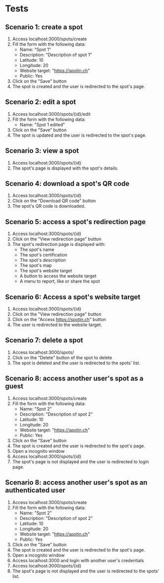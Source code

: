 # Tests

## Scenario 1: create a spot

1. Access localhost:3000/spots/create
2. Fill the form with the following data:
   - Name: "Spot 1"
   - Description: "Description of spot 1"
   - Latitude: 10
   - Longitude: 20
   - Website target: "https://spotin.ch"
   - Public: Yes
3. Click on the "Save" button
4. The spot is created and the user is redirected to the spot's page.

## Scenario 2: edit a spot

1. Access localhost:3000/spots/{id}/edit
2. Fill the form with the following data:
   - Name: "Spot 1 edited"
3. Click on the "Save" button
4. The spot is updated and the user is redirected to the spot's page.

## Scenario 3: view a spot

1. Access localhost:3000/spots/{id}
2. The spot's page is displayed with the spot's details.

## Scenario 4: download a spot's QR code

1. Access localhost:3000/spots/{id}
2. Click on the "Download QR code" button
3. The spot's QR code is downloaded.

## Scenario 5: access a spot's redirection page

1. Access localhost:3000/spots/{id}
2. Click on the "View redirection page" button
3. The spot's redirection page is displayed with:
   - The spot's name
   - The spot's certification
   - The spot's description
   - The spot's map
   - The spot's website target
   - A button to access the website target
   - A menu to report, like or share the spot

## Scenario 6: Access a spot's website target

1. Access localhost:3000/spots/{id}
2. Click on the "View redirection page" button
3. Click on the "Access https://spotin.ch" button
4. The user is redirected to the website target.

## Scenario 7: delete a spot

1. Access localhost:3000/spots/
2. Click on the "Delete" button of the spot to delete
3. The spot is deleted and the user is redirected to the spots' list.

## Scenario 8: access another user's spot as a guest

1. Access localhost:3000/spots/create
2. Fill the form with the following data:
   - Name: "Spot 2"
   - Description: "Description of spot 2"
   - Latitude: 10
   - Longitude: 20
   - Website target: "https://spotin.ch"
   - Public: Yes
3. Click on the "Save" button
4. The spot is created and the user is redirected to the spot's page.
5. Open a incognito window
6. Access localhost:3000/spots/{id}
7. The spot's page is not displayed and the user is redirected to login page.

## Scenario 8: access another user's spot as an authenticated user

1. Access localhost:3000/spots/create
2. Fill the form with the following data:
   - Name: "Spot 2"
   - Description: "Description of spot 2"
   - Latitude: 10
   - Longitude: 20
   - Website target: "https://spotin.ch"
   - Public: Yes
3. Click on the "Save" button
4. The spot is created and the user is redirected to the spot's page.
5. Open a incognito window
6. Access localhost:3000 and login with another user's credentials
7. Access localhost:3000/spots/{id}
8. The spot's page is not displayed and the user is redirected to the spots' list.
